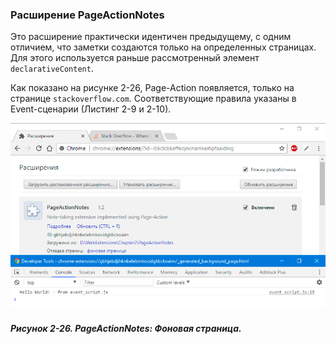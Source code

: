 ### Расширение PageActionNotes

Это расширение практически идентичен предыдущему, с одним отличием, что заметки создаются только на определенных страницах. Для этого используется раньше рассмотренный элемент `declarativeContent`.

Как показано на рисунке 2-26, Page-Action появляется, только на странице `stackoverflow.com`. Соответствующие правила указаны в Event-сценарии \(Листинг 2-9 и 2-10\).

![Рисунок 2-26. PageActionNotes: Фоновая страница](/assets/figure-2-26.png)

##### Рисунок 2-26. _PageActionNotes: Фоновая страница._


